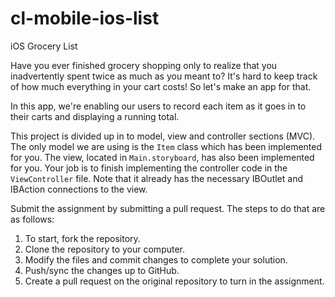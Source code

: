 # cl-mobile-ios-list
iOS Grocery List

Have you ever finished grocery shopping only to realize that you inadvertently spent twice as much as you meant to? It's hard to keep track of how much everything in your cart costs! So let's make an app for that.

In this app, we're enabling our users to record each item as it goes in to their carts and displaying a running total.

This project is divided up in to model, view and controller sections (MVC). The only model we are using is the `Item` class which has been implemented for you. The view, located in `Main.storyboard`, has also been implemented for you. Your job is to finish implementing the controller code in the `ViewController` file. Note that it already has the necessary IBOutlet and IBAction connections to the view.

Submit the assignment by submitting a pull request. The steps to do that are as follows:

1. To start, fork the repository.
2. Clone the repository to your computer.
3. Modify the files and commit changes to complete your solution.
4. Push/sync the changes up to GitHub.
5. Create a pull request on the original repository to turn in the assignment.
